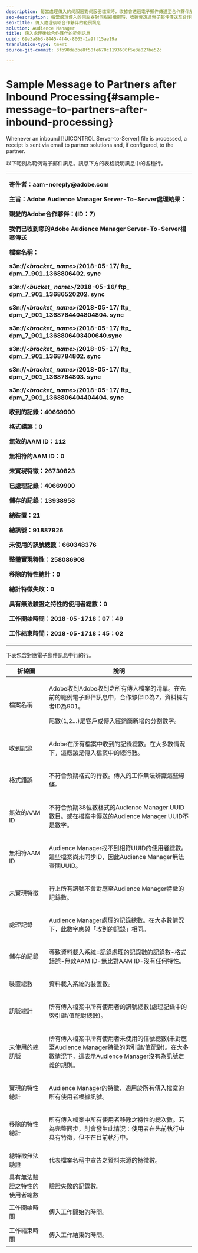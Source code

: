 ```yaml
---
description: 每當處理傳入的伺服器對伺服器檔案時，收據會透過電子郵件傳送至合作夥伴解決方案，如果已設定，則會傳送給合作夥伴。
seo-description: 每當處理傳入的伺服器對伺服器檔案時，收據會透過電子郵件傳送至合作夥伴解決方案，如果已設定，則會傳送給合作夥伴。
seo-title: 傳入處理後給合作夥伴的範例訊息
solution: Audience Manager
title: 傳入處理後給合作夥伴的範例訊息
uuid: 69e3a8b3-8445-4f4c-8005-1a9ff15ae19a
translation-type: tm+mt
source-git-commit: 3fb90da3be8f50fe670c1193600f5e3a027be52c

---
```



# Sample Message to Partners after Inbound Processing{#sample-message-to-partners-after-inbound-processing}

Whenever an inbound [!UICONTROL Server-to-Server] file is processed, a receipt is sent via email to partner solutions and, if configured, to the partner.

<!-- r_inbound_message.xml -->

以下範例為範例電子郵件訊息。訊息下方的表格說明訊息中的各種行。

<table id="table_F579C2278A044213BFCEF97F3BEC2C0C"> 
 <tbody> 
  <tr> 
   <td colname="col1"> <p> <b>寄件者：aam-noreply@adobe.com </b> </p> <p> <b>主旨：Adobe Audience Manager Server-To-Server處理結果：</b> </p> <p> <b>親愛的Adobe合作夥伴：(ID：7)</b><b></b> </p> <p> <b>我們已收到您的Adobe Audience Manager Server-To-Server檔案傳送</b> </p> <p> <b>檔案名稱：</b><i></i> </p> <p> <b> s3n://&lt;<i>bracket_ name&gt;</i>/2018-05-17/ ftp_ dpm_7_901_1368806402. sync</b> </p> <p> <b> s3n://&lt;<i>bucket_ name&gt;</i>/2018-05-16/ ftp_ dpm_7_901_13686520202. sync </b> </p> <p> <b>s3n://&lt;<i>bracket_ name&gt;</i>/2018-05-17/ ftp_ dpm_7_901_1368784404804804. sync </b> </p> <p> <b>s3n://&lt;<i>bracket_ name&gt;</i>/2018-05-17/ ftp_ dpm_7_901_1368806403400640.sync </b> </p> <p> <b>s3n://&lt;<i>bracket_ name&gt;</i>/2018-05-17/ ftp_ dpm_7_901_1368784802. sync </b> </p> <p> <b>s3n://&lt;<i>bracket_ name&gt;</i>/2018-05-17/ ftp_ dpm_7_901_1368784803. sync </b> </p> <p> <b>s3n://&lt;<i>bracket_ name&gt;</i>/2018-05-17/ ftp_ dpm_7_901_1368806404404404. sync</b> </p> <p> <b>收到的記錄：40669900</b> </p> <p><b>格式錯誤：0</b> </p> <p> <b>無效的AAM ID：112 </b> </p> <p> <b>無相符的AAM ID：0 </b> </p> <p> <b>未實現特徵：26730823 </b> </p> <p> <b>已處理記錄：40669900 </b> </p> <p> <b>儲存的記錄：13938958 </b> </p> <p> <b>總裝置：21 </b> </p> <p> <b>總訊號：91887926 </b> </p> <p> <b>未使用的訊號總數：660348376 </b> </p> <p> <b>整體實現特性：258086908 </b> </p> <p> <b>移除的特性總計：0 </b> </p> <p> <b>總計特徵失敗：0 </b> </p> <p> <b>具有無法驗證之特性的使用者總數：0 </b> </p> <p> <b>工作開始時間：2018-05-1718：07：49 </b> </p> <p> <b>工作結束時間：2018-05-1718：45：02</b> </p> </td> 
  </tr> 
 </tbody> 
</table>

下表包含對應電子郵件訊息中行的行。

<table id="table_93076D46AC50411395E72B9B987E99BE"> 
 <thead> 
  <tr> 
   <th colname="col1" class="entry"> 折線圖 </th> 
   <th colname="col2" class="entry"> 說明 </th> 
  </tr> 
 </thead>
 <tbody> 
  <tr> 
   <td colname="col1"> 檔案名稱 </td> 
   <td colname="col2"> <p>Adobe收到Adobe收到之所有傳入檔案的清單。在先前的範例電子郵件訊息中，合作夥伴ID為7，資料擁有者ID為901。 </p> <p>尾數(1,2…)是客戶或傳入經銷商新增的分割數字。 </p> </td> 
  </tr> 
  <tr> 
   <td colname="col1"> 收到記錄 </td> 
   <td colname="col2"> <p>Adobe在所有檔案中收到的記錄總數。在大多數情況下，這應該是傳入檔案中的總行數。 </p> </td> 
  </tr> 
  <tr> 
   <td colname="col1"> 格式錯誤 </td> 
   <td colname="col2"> <p>不符合預期格式的行數。傳入的工作無法辨識這些線條。 </p> </td> 
  </tr> 
  <tr> 
   <td colname="col1"> 無效的AAM ID </td> 
   <td colname="col2"> <p>不符合預期38位數格式的Audience Manager UUID數目。或在檔案中傳送的Audience Manager UUID不是數字。 </p> </td> 
  </tr> 
  <tr> 
   <td colname="col1"> 無相符AAM ID </td> 
   <td colname="col2"> <p>Audience Manager找不到相符UUID的使用者總數。這些檔案尚未同步ID，因此Audience Manager無法查閱UUID。 </p> </td> 
  </tr> 
  <tr> 
   <td colname="col1"> 未實現特徵 </td> 
   <td colname="col2"> <p>行上所有訊號不會對應至Audience Manager特徵的記錄數。 </p> </td> 
  </tr> 
  <tr> 
   <td colname="col1"> 處理記錄 </td> 
   <td colname="col2"> <p>Audience Manager處理的記錄總數。在大多數情況下，此數字應與「收到的記錄」相同。 </p> </td> 
  </tr> 
  <tr> 
   <td colname="col1"> 儲存的記錄 </td> 
   <td colname="col2"> <p>導致資料載入系統=記錄處理的記錄數的記錄數-格式錯誤-無效AAM ID-無比對AAM ID-沒有任何特性。 </p> </td> 
  </tr> 
  <tr> 
   <td colname="col1"> 裝置總數 </td> 
   <td colname="col2"> <p>資料載入系統的裝置數。 </p> </td> 
  </tr> 
  <tr> 
   <td colname="col1"> 訊號總計 </td> 
   <td colname="col2"> <p> 所有傳入檔案中所有使用者的訊號總數(處理記錄中的索引鍵/值配對總數)。 </p> </td> 
  </tr> 
  <tr> 
   <td colname="col1"> 未使用的總訊號 </td> 
   <td colname="col2"> <p>所有傳入檔案中所有使用者未使用的信號總數(未對應至Audience Manager特徵的索引鍵/值配對)。在大多數情況下，這表示Audience Manager沒有為訊號定義的規則。 </p> </td> 
  </tr> 
  <tr> 
   <td colname="col1"> 實現的特性總計 </td> 
   <td colname="col2"> <p>Audience Manager的特徵，適用於所有傳入檔案的所有使用者根據訊號。 </p> </td> 
  </tr> 
  <tr> 
   <td colname="col1"> 移除的特性總計 </td> 
   <td colname="col2"> <p> 所有傳入檔案中所有使用者移除之特性的總次數。若為完整同步，則會發生此情況：使用者在先前執行中具有特徵，但不在目前執行中。 </p> </td> 
  </tr> 
  <tr> 
   <td colname="col1"> 總特徵無法驗證 </td> 
   <td colname="col2"> <p>代表檔案名稱中宣告之資料來源的特徵數。 </p> </td> 
  </tr> 
  <tr> 
   <td colname="col1"> 具有無法驗證之特性的使用者總數 </td> 
   <td colname="col2"> <p>驗證失敗的記錄數。 </p> </td> 
  </tr> 
  <tr> 
   <td colname="col1"> 工作開始時間 </td> 
   <td colname="col2"> <p>傳入工作開始的時間。 </p> </td> 
  </tr> 
  <tr> 
   <td colname="col1"> 工作結束時間 </td> 
   <td colname="col2"> <p>傳入工作結束的時間。 </p> </td> 
  </tr> 
 </tbody> 
</table>
